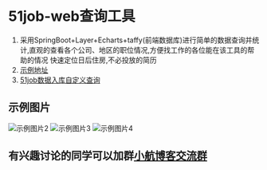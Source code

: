 # 51job-web查询工具
1. 采用SpringBoot+Layer+Echarts+taffy(前端数据库)进行简单的数据查询并统计,直观的查看各个公司、地区的职位情况,方便找工作的各位能在该工具的帮助的情况
快速定位日后住房,不必投放的简历
2. [示例地址](http://51job.lihang.xyz)
3. [51job数据入库自定义查询](https://github.com/wawa2222/51job)

## 示例图片
![示例图片2](http://www.lihang.xyz/upload/f838c5d3-0f8e-4b24-9c30-97d8238d251e.png)
![示例图片3](http://www.lihang.xyz/upload/3d5fab87-73a5-42d7-ac4a-0097425f724d.png)
![示例图片4](http://www.lihang.xyz/upload/b303d777-a07e-4074-b2f9-15f61afdae90.png)
## 有兴趣讨论的同学可以加群[小航博客交流群](https://jq.qq.com/?_wv=1027&k=4EPZ3Xr)
